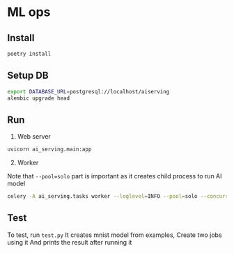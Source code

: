 # ML ops

## Install

```sh
poetry install
```


## Setup DB
```sh
export DATABASE_URL=postgresql://localhost/aiserving
alembic upgrade head
```


## Run

1. Web server
```sh
uvicorn ai_serving.main:app
```

2. Worker

Note that `--pool=solo` part is important as it creates child process to run AI model

```sh
celery -A ai_serving.tasks worker --loglevel=INFO --pool=solo --concurrency=4
```


## Test

To test, run `test.py`
It creates mnist model from examples, Create two jobs using it
And prints the result after running it

